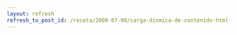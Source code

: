 ```yaml
---
layout: refresh
refresh_to_post_id: /receta/2008-07-08/carga-dinmica-de-contenido-html-con-xmlhttprequest
---
```

